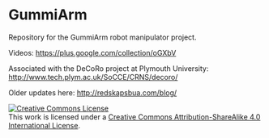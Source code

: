 # GummiArm
Repository for the GummiArm robot manipulator project. 

Videos: https://plus.google.com/collection/oGXbV

Associated with the DeCoRo project at Plymouth University: http://www.tech.plym.ac.uk/SoCCE/CRNS/decoro/

Older updates here: http://redskapsbua.com/blog/

<a rel="license" href="http://creativecommons.org/licenses/by-sa/4.0/"><img alt="Creative Commons License" style="border-width:0" src="https://i.creativecommons.org/l/by-sa/4.0/88x31.png" /></a><br />This work is licensed under a <a rel="license" href="http://creativecommons.org/licenses/by-sa/4.0/">Creative Commons Attribution-ShareAlike 4.0 International License</a>.
